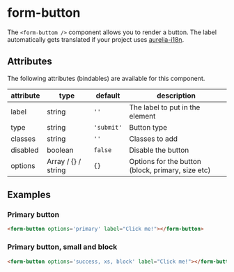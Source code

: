 # form-button
The `<form-buttom />` component allows you to render a button.
The label automatically gets translated if your project uses [aurelia-i18n](https://github.com/aurelia/i18n).

## Attributes
The following attributes (bindables) are available for this component.

| attribute | type | default | description |
|---|---|---|---|
| label | string | `''` | The label to put in the element |
| type | string | `'submit'` | Button type |
| classes | string | `''` | Classes to add |
| disabled | boolean | `false` | Disable the button |
| options | Array / {} / string | `{}` | Options for the button (block, primary, size etc) |

## Examples

### Primary button
```html
<form-button options='primary' label="Click me!"></form-button>
```

### Primary button, small and block
```html
<form-button options='success, xs, block' label="Click me!"></form-button>
```
